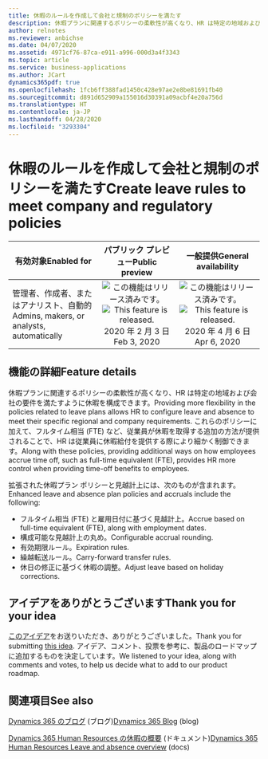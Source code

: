 ```yaml
---
title: 休暇のルールを作成して会社と規制のポリシーを満たす
description: 休暇プランに関連するポリシーの柔軟性が高くなり、HR は特定の地域および会社の要件を満たすように休暇を構成できます。 これらのポリシーに加えて、FTE など、従業員が休暇を取得する追加の方法が提供されることで、HR は従業員に休暇給付を提供する際により細かく制御できます。
author: relnotes
ms.reviewer: anbichse
ms.date: 04/07/2020
ms.assetid: 4971cf76-87ca-e911-a996-000d3a4f3343
ms.topic: article
ms.service: business-applications
ms.author: JCart
dynamics365pdf: true
ms.openlocfilehash: 1fcb6ff388fad1450c428e97ae2e8be81691fb40
ms.sourcegitcommit: d891d652909a155016d30391a09acbf4e20a756d
ms.translationtype: HT
ms.contentlocale: ja-JP
ms.lasthandoff: 04/28/2020
ms.locfileid: "3293304"
---
```

# <a name="create-leave-rules-to-meet-company-and-regulatory-policies"></a><span data-ttu-id="8b22b-104">休暇のルールを作成して会社と規制のポリシーを満たす</span><span class="sxs-lookup"><span data-stu-id="8b22b-104">Create leave rules to meet company and regulatory policies</span></span>


| <span data-ttu-id="8b22b-105">有効対象</span><span class="sxs-lookup"><span data-stu-id="8b22b-105">Enabled for</span></span>    |  <span data-ttu-id="8b22b-106">パブリック プレビュー</span><span class="sxs-lookup"><span data-stu-id="8b22b-106">Public preview</span></span> | <span data-ttu-id="8b22b-107">一般提供</span><span class="sxs-lookup"><span data-stu-id="8b22b-107">General availability</span></span> | 
| ---------- | :----------: |:----------: |
|<span data-ttu-id="8b22b-108">管理者、作成者、またはアナリスト、自動的</span><span class="sxs-lookup"><span data-stu-id="8b22b-108">Admins, makers, or analysts, automatically</span></span>|<span data-ttu-id="8b22b-109">![この機能はリリース済みです。](/dynamics365-release-plan/media/green-checkmark.png "この機能はリリース済みです。")</span><span class="sxs-lookup"><span data-stu-id="8b22b-109">![This feature is released.](/dynamics365-release-plan/media/green-checkmark.png "This feature is released.")</span></span> <span data-ttu-id="8b22b-110">2020 年 2 月 3 日</span><span class="sxs-lookup"><span data-stu-id="8b22b-110">Feb 3, 2020</span></span>| <span data-ttu-id="8b22b-111">![この機能はリリース済みです。](/dynamics365-release-plan/media/green-checkmark.png "この機能はリリース済みです。")</span><span class="sxs-lookup"><span data-stu-id="8b22b-111">![This feature is released.](/dynamics365-release-plan/media/green-checkmark.png "This feature is released.")</span></span> <span data-ttu-id="8b22b-112">2020 年 4 月 6 日</span><span class="sxs-lookup"><span data-stu-id="8b22b-112">Apr 6, 2020</span></span>|






## <a name="feature-details"></a><span data-ttu-id="8b22b-113">機能の詳細</span><span class="sxs-lookup"><span data-stu-id="8b22b-113">Feature details</span></span>
<!--feature detail start -->
<span data-ttu-id="8b22b-114">休暇プランに関連するポリシーの柔軟性が高くなり、HR は特定の地域および会社の要件を満たすように休暇を構成できます。</span><span class="sxs-lookup"><span data-stu-id="8b22b-114">Providing more flexibility in the policies related to leave plans allows HR to configure leave and absence to meet their specific regional and company requirements.</span></span> <span data-ttu-id="8b22b-115">これらのポリシーに加えて、フルタイム相当 (FTE) など、従業員が休暇を取得する追加の方法が提供されることで、HR は従業員に休暇給付を提供する際により細かく制御できます。</span><span class="sxs-lookup"><span data-stu-id="8b22b-115">Along with these policies, providing additional ways on how employees accrue time off, such as full-time equivalent (FTE), provides HR more control when providing time-off benefits to employees.</span></span>

<span data-ttu-id="8b22b-116">拡張された休暇プラン ポリシーと見越計上には、次のものが含まれます。</span><span class="sxs-lookup"><span data-stu-id="8b22b-116">Enhanced leave and absence plan policies and accruals include the following:</span></span> 
 
- <span data-ttu-id="8b22b-117">フルタイム相当 (FTE) と雇用日付に基づく見越計上。</span><span class="sxs-lookup"><span data-stu-id="8b22b-117">Accrue based on full-time equivalent (FTE), along with employment dates.</span></span>
- <span data-ttu-id="8b22b-118">構成可能な見越計上の丸め。</span><span class="sxs-lookup"><span data-stu-id="8b22b-118">Configurable accrual rounding.</span></span>
- <span data-ttu-id="8b22b-119">有効期限ルール。</span><span class="sxs-lookup"><span data-stu-id="8b22b-119">Expiration rules.</span></span>
- <span data-ttu-id="8b22b-120">繰越転送ルール。</span><span class="sxs-lookup"><span data-stu-id="8b22b-120">Carry-forward transfer rules.</span></span>
- <span data-ttu-id="8b22b-121">休日の修正に基づく休暇の調整。</span><span class="sxs-lookup"><span data-stu-id="8b22b-121">Adjust leave based on holiday corrections.</span></span>
<!--feature detail end -->









## <a name="thank-you-for-your-idea"></a><span data-ttu-id="8b22b-122">アイデアをありがとうございます</span><span class="sxs-lookup"><span data-stu-id="8b22b-122">Thank you for your idea</span></span>
<span data-ttu-id="8b22b-123">[このアイデア](https://experience.dynamics.com/ideas/idea/?ideaid=eaa69bd4-bf2b-e911-9461-0003ff68a873)をお送りいただき、ありがとうございました。</span><span class="sxs-lookup"><span data-stu-id="8b22b-123">Thank you for submitting [this idea](https://experience.dynamics.com/ideas/idea/?ideaid=eaa69bd4-bf2b-e911-9461-0003ff68a873).</span></span> <span data-ttu-id="8b22b-124">アイデア、コメント、投票を参考に、製品のロードマップに追加するものを決定しています。</span><span class="sxs-lookup"><span data-stu-id="8b22b-124">We listened to your idea, along with comments and votes, to help us decide what to add to our product roadmap.</span></span>

## <a name="see-also"></a><span data-ttu-id="8b22b-125">関連項目</span><span class="sxs-lookup"><span data-stu-id="8b22b-125">See also</span></span>

<!--blog start-->
<span data-ttu-id="8b22b-126">[Dynamics 365 のブログ](https://cloudblogs.microsoft.com/dynamics365/bdm/2020/02/06/improve-the-leave-and-absence-experience-across-the-organization/) (ブログ)</span><span class="sxs-lookup"><span data-stu-id="8b22b-126">[Dynamics 365 Blog](https://cloudblogs.microsoft.com/dynamics365/bdm/2020/02/06/improve-the-leave-and-absence-experience-across-the-organization/) (blog)</span></span>
<!--blog end-->

<!--docs start-->
<span data-ttu-id="8b22b-127">[Dynamics 365 Human Resources の休暇の概要](https://docs.microsoft.com/en-us/dynamics365/human-resources/hr-leave-and-absence-types) (ドキュメント)</span><span class="sxs-lookup"><span data-stu-id="8b22b-127">[Dynamics 365 Human Resources Leave and absence overview](https://docs.microsoft.com/en-us/dynamics365/human-resources/hr-leave-and-absence-types) (docs)</span></span>
<!--docs end-->
